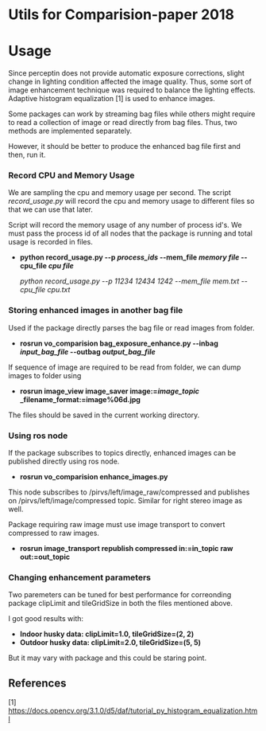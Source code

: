 # Utils for Comparision-paper 2018

# Usage
Since perceptin does not provide automatic exposure corrections, slight change in lighting condition affected the image quality. Thus, some sort of image enhancement technique was required to balance the lighting effects. Adaptive histogram equalization [1] is used to enhance images.

Some packages can work by streaming bag files while others might require to read a collection of image or read directly from bag files. Thus, two methods are implemented separately.

However, it should be better to produce the enhanced bag file first and then, run it.

### Record CPU and Memory Usage
We are sampling the cpu and memory usage per second. The script *record_usage.py* will record the cpu and memory usage to different files so that we can use that later.

Script will record the memory usage of any number of process id's. We must pass the process id of all nodes that the package is running and total usage is recorded in files.

- **python record_usage.py --p *process_ids* --mem_file *memory file* --cpu_file *cpu file***

  *python record_usage.py --p 11234 12434 1242 --mem_file mem.txt --cpu_file cpu.txt*

### Storing enhanced images in another bag file
Used if the package directly parses the bag file or read images from folder.

- **rosrun vo_comparision bag_exposure_enhance.py --inbag *input_bag_file* --outbag *output_bag_file***

If sequence of image are required to be read from folder, we can dump images to folder using

- **rosrun image_view image_saver image:=*image_topic* _filename_format:=image%06d.jpg**

The files should be saved in the current working directory.

### Using ros node

If the package subscribes to topics directly, enhanced images can be published directly using ros node.
- **rosrun vo_comparision enhance_images.py**

This node subscribes to /pirvs/left/image_raw/compressed and publishes on /pirvs/left/image/compressed topic. Similar for right stereo image as well.

Package requiring raw image must use image transport to convert compressed to raw images.
- **rosrun image_transport republish compressed in:=in_topic raw out:=out_topic**

### Changing enhancement parameters

Two paremeters can be tuned for best performance for correonding package clipLimit and tileGridSize in both the files mentioned above.

I got good results with:
- **Indoor husky data: clipLimit=1.0, tileGridSize=(2, 2)**
- **Outdoor husky data: clipLimit=2.0, tileGridSize=(5, 5)**

But it may vary with package and this could be staring point.


## References
[1] https://docs.opencv.org/3.1.0/d5/daf/tutorial_py_histogram_equalization.html

